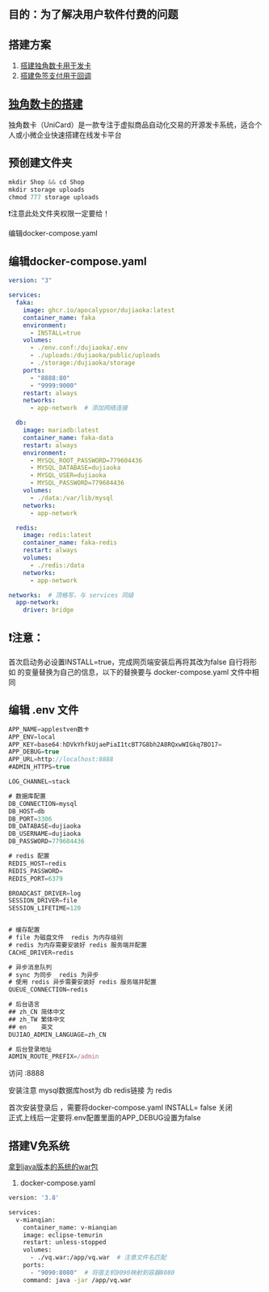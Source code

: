 ## 目的：为了解决用户软件付费的问题

## 搭建方案
1. [ 搭建独角数卡用于发卡](http://10.146.84.20:8888/) 
2. [搭建免签支付用于回调](http://10.146.84.20:9090/)


## [独角数卡的搭建](https://blog.dov.moe/posts/49102/) 
独角数卡（UniCard）是一款专注于虚拟商品自动化交易的开源发卡系统，适合个人或小微企业快速搭建在线发卡平台

## 预创建文件夹

```js
mkdir Shop && cd Shop
mkdir storage uploads
chmod 777 storage uploads
```

❗注意此处文件夹权限一定要给！

编辑docker-compose.yaml

## 编辑docker-compose.yaml

```yaml
version: "3"

services:
  faka:
    image: ghcr.io/apocalypsor/dujiaoka:latest
    container_name: faka
    environment:
      - INSTALL=true
    volumes:
      - ./env.conf:/dujiaoka/.env
      - ./uploads:/dujiaoka/public/uploads
      - ./storage:/dujiaoka/storage
    ports:
      - "8888:80"
      - "9999:9000"
    restart: always
    networks:
      - app-network  # 添加网络连接

  db:
    image: mariadb:latest
    container_name: faka-data
    restart: always
    environment:
      - MYSQL_ROOT_PASSWORD=779604436
      - MYSQL_DATABASE=dujiaoka
      - MYSQL_USER=dujiaoka
      - MYSQL_PASSWORD=779604436
    volumes:
      - ./data:/var/lib/mysql
    networks:
      - app-network

  redis:
    image: redis:latest
    container_name: faka-redis
    restart: always
    volumes:
      - ./redis:/data
    networks:
      - app-network

networks:  # 顶格写，与 services 同级
  app-network:
    driver: bridge
```

## ❗注意：

首次启动务必设置INSTALL=true，完成网页端安装后再将其改为false
自行将形如 <foobar></foobar> 的变量替换为自己的信息，以下的替换要与 docker-compose.yaml 文件中相同

## 编辑 .env 文件

```js
APP_NAME=applestven数卡
APP_ENV=local
APP_KEY=base64:hDVkYhfkUjaePiaI1tcBT7G8bh2A8RQxwWIGkq7BO17=
APP_DEBUG=true
APP_URL=http://localhost:8888
#ADMIN_HTTPS=true

LOG_CHANNEL=stack

# 数据库配置
DB_CONNECTION=mysql
DB_HOST=db
DB_PORT=3306
DB_DATABASE=dujiaoka
DB_USERNAME=dujiaoka
DB_PASSWORD=779604436

# redis 配置
REDIS_HOST=redis
REDIS_PASSWORD=
REDIS_PORT=6379

BROADCAST_DRIVER=log
SESSION_DRIVER=file
SESSION_LIFETIME=120


# 缓存配置
# file 为磁盘文件  redis 为内存级别
# redis 为内存需要安装好 redis 服务端并配置
CACHE_DRIVER=redis

# 异步消息队列
# sync 为同步  redis 为异步
# 使用 redis 异步需要安装好 redis 服务端并配置
QUEUE_CONNECTION=redis

# 后台语言
## zh_CN 简体中文
## zh_TW 繁体中文
## en    英文
DUJIAO_ADMIN_LANGUAGE=zh_CN

# 后台登录地址
ADMIN_ROUTE_PREFIX=/admin
```

访问 :8888 

安装注意  mysql数据库host为 db    redis链接 为 redis

首次安装登录后 ，需要将docker-compose.yaml INSTALL= false 关闭  
正式上线后一定要将.env配置里面的APP_DEBUG设置为false

## 搭建V免系统

[拿到java版本的系统的war包](https://github.com/szvone/Vmq/releases) 

1. docker-compose.yaml 
    
``` bash
version: '3.8'

services:
  v-mianqian:
    container_name: v-mianqian
    image: eclipse-temurin
    restart: unless-stopped
    volumes:
      - ./vq.war:/app/vq.war  # 注意文件名匹配
    ports:
      - "9090:8080"  # 将宿主机9090映射到容器8080
    command: java -jar /app/vq.war
```
